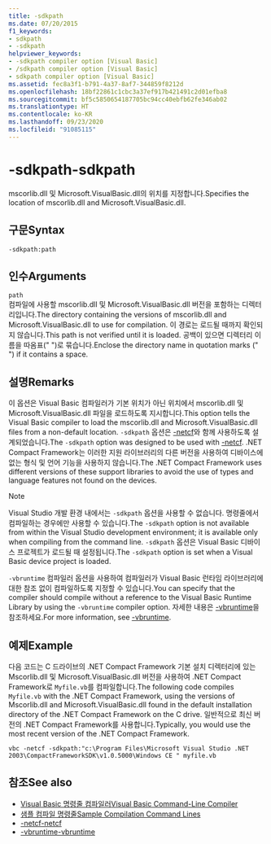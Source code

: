 ```yaml
---
title: -sdkpath
ms.date: 07/20/2015
f1_keywords:
- sdkpath
- -sdkpath
helpviewer_keywords:
- -sdkpath compiler option [Visual Basic]
- /sdkpath compiler option [Visual Basic]
- sdkpath compiler option [Visual Basic]
ms.assetid: fec8a3f1-b791-4a37-8af7-344859f8212d
ms.openlocfilehash: 18bf22861c1cbc3a37ef917b421491c2d01efba8
ms.sourcegitcommit: bf5c5850654187705bc94cc40ebfb62fe346ab02
ms.translationtype: HT
ms.contentlocale: ko-KR
ms.lasthandoff: 09/23/2020
ms.locfileid: "91085115"
---
```

# <a name="-sdkpath"></a><span data-ttu-id="5b46e-102">-sdkpath</span><span class="sxs-lookup"><span data-stu-id="5b46e-102">-sdkpath</span></span>

<span data-ttu-id="5b46e-103">mscorlib.dll 및 Microsoft.VisualBasic.dll의 위치를 지정합니다.</span><span class="sxs-lookup"><span data-stu-id="5b46e-103">Specifies the location of mscorlib.dll and Microsoft.VisualBasic.dll.</span></span>  
  
## <a name="syntax"></a><span data-ttu-id="5b46e-104">구문</span><span class="sxs-lookup"><span data-stu-id="5b46e-104">Syntax</span></span>  
  
```console  
-sdkpath:path  
```  
  
## <a name="arguments"></a><span data-ttu-id="5b46e-105">인수</span><span class="sxs-lookup"><span data-stu-id="5b46e-105">Arguments</span></span>  

 `path`  
 <span data-ttu-id="5b46e-106">컴파일에 사용할 mscorlib.dll 및 Microsoft.VisualBasic.dll 버전을 포함하는 디렉터리입니다.</span><span class="sxs-lookup"><span data-stu-id="5b46e-106">The directory containing the versions of mscorlib.dll and Microsoft.VisualBasic.dll to use for compilation.</span></span> <span data-ttu-id="5b46e-107">이 경로는 로드될 때까지 확인되지 않습니다.</span><span class="sxs-lookup"><span data-stu-id="5b46e-107">This path is not verified until it is loaded.</span></span> <span data-ttu-id="5b46e-108">공백이 있으면 디렉터리 이름을 따옴표(" ")로 묶습니다.</span><span class="sxs-lookup"><span data-stu-id="5b46e-108">Enclose the directory name in quotation marks (" ") if it contains a space.</span></span>  
  
## <a name="remarks"></a><span data-ttu-id="5b46e-109">설명</span><span class="sxs-lookup"><span data-stu-id="5b46e-109">Remarks</span></span>  

 <span data-ttu-id="5b46e-110">이 옵션은 Visual Basic 컴파일러가 기본 위치가 아닌 위치에서 mscorlib.dll 및 Microsoft.VisualBasic.dll 파일을 로드하도록 지시합니다.</span><span class="sxs-lookup"><span data-stu-id="5b46e-110">This option tells the Visual Basic compiler to load the mscorlib.dll and Microsoft.VisualBasic.dll files from a non-default location.</span></span> <span data-ttu-id="5b46e-111">`-sdkpath` 옵션은 [-netcf](netcf.md)와 함께 사용하도록 설계되었습니다.</span><span class="sxs-lookup"><span data-stu-id="5b46e-111">The `-sdkpath` option was designed to be used with [-netcf](netcf.md).</span></span> <span data-ttu-id="5b46e-112">.NET Compact Framework는 이러한 지원 라이브러리의 다른 버전을 사용하여 디바이스에 없는 형식 및 언어 기능을 사용하지 않습니다.</span><span class="sxs-lookup"><span data-stu-id="5b46e-112">The .NET Compact Framework uses different versions of these support libraries to avoid the use of types and language features not found on the devices.</span></span>  
  
> [!NOTE]
> <span data-ttu-id="5b46e-113">Visual Studio 개발 환경 내에서는 `-sdkpath` 옵션을 사용할 수 없습니다. 명령줄에서 컴파일하는 경우에만 사용할 수 있습니다.</span><span class="sxs-lookup"><span data-stu-id="5b46e-113">The `-sdkpath` option is not available from within the Visual Studio development environment; it is available only when compiling from the command line.</span></span> <span data-ttu-id="5b46e-114">`-sdkpath` 옵션은 Visual Basic 디바이스 프로젝트가 로드될 때 설정됩니다.</span><span class="sxs-lookup"><span data-stu-id="5b46e-114">The `-sdkpath` option is set when a Visual Basic device project is loaded.</span></span>  
  
 <span data-ttu-id="5b46e-115">`-vbruntime` 컴파일러 옵션을 사용하여 컴파일러가 Visual Basic 런타임 라이브러리에 대한 참조 없이 컴파일하도록 지정할 수 있습니다.</span><span class="sxs-lookup"><span data-stu-id="5b46e-115">You can specify that the compiler should compile without a reference to the Visual Basic Runtime Library by using the `-vbruntime` compiler option.</span></span> <span data-ttu-id="5b46e-116">자세한 내용은 [-vbruntime](vbruntime.md)을 참조하세요.</span><span class="sxs-lookup"><span data-stu-id="5b46e-116">For more information, see [-vbruntime](vbruntime.md).</span></span>  
  
## <a name="example"></a><span data-ttu-id="5b46e-117">예제</span><span class="sxs-lookup"><span data-stu-id="5b46e-117">Example</span></span>  

 <span data-ttu-id="5b46e-118">다음 코드는 C 드라이브의 .NET Compact Framework 기본 설치 디렉터리에 있는 Mscorlib.dll 및 Microsoft.VisualBasic.dll 버전을 사용하여 .NET Compact Framework로 `Myfile.vb`를 컴파일합니다.</span><span class="sxs-lookup"><span data-stu-id="5b46e-118">The following code compiles `Myfile.vb` with the .NET Compact Framework, using the versions of Mscorlib.dll and Microsoft.VisualBasic.dll found in the default installation directory of the .NET Compact Framework on the C drive.</span></span> <span data-ttu-id="5b46e-119">일반적으로 최신 버전의 .NET Compact Framework를 사용합니다.</span><span class="sxs-lookup"><span data-stu-id="5b46e-119">Typically, you would use the most recent version of the .NET Compact Framework.</span></span>  
  
```console
vbc -netcf -sdkpath:"c:\Program Files\Microsoft Visual Studio .NET 2003\CompactFrameworkSDK\v1.0.5000\Windows CE " myfile.vb  
```  
  
## <a name="see-also"></a><span data-ttu-id="5b46e-120">참조</span><span class="sxs-lookup"><span data-stu-id="5b46e-120">See also</span></span>

- [<span data-ttu-id="5b46e-121">Visual Basic 명령줄 컴파일러</span><span class="sxs-lookup"><span data-stu-id="5b46e-121">Visual Basic Command-Line Compiler</span></span>](index.md)
- [<span data-ttu-id="5b46e-122">샘플 컴파일 명령줄</span><span class="sxs-lookup"><span data-stu-id="5b46e-122">Sample Compilation Command Lines</span></span>](sample-compilation-command-lines.md)
- [<span data-ttu-id="5b46e-123">-netcf</span><span class="sxs-lookup"><span data-stu-id="5b46e-123">-netcf</span></span>](netcf.md)
- [<span data-ttu-id="5b46e-124">-vbruntime</span><span class="sxs-lookup"><span data-stu-id="5b46e-124">-vbruntime</span></span>](vbruntime.md)
